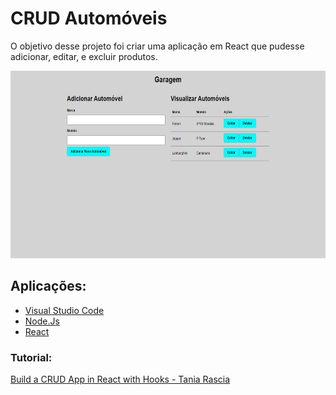 # CRUD Automóveis

O objetivo desse projeto foi criar uma aplicação em React que pudesse adicionar, editar, e excluir produtos.

<img src="/print.PNG" height="300px"/>

## Aplicações:
* [Visual Studio Code](https://code.visualstudio.com/download)
* [Node.Js](https://nodejs.org/en/download/)
* [React](https://pt-br.reactjs.org/docs/create-a-new-react-app.html)

### Tutorial: 
[Build a CRUD App in React with Hooks - Tania Rascia](https://www.taniarascia.com/crud-app-in-react-with-hooks/)
